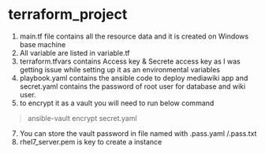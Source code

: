 # terraform_project

1. main.tf file contains all the resource data and it is created on Windows base machine
2. All variable are listed in variable.tf
3. terraform.tfvars contains Access key & Secrete access key as I was getting issue while setting up it as an environmental variables
4. playbook.yaml contains the ansible code to deploy mediawiki app and secret.yaml contains the password of root user for database and wiki user.
5. to encrypt it as a vault you will need to run below command
> ansible-vault encrypt secret.yaml 
7. You can store the vault password in file named with .pass.yaml /.pass.txt
9. rhel7_server.pem is key to create a instance
